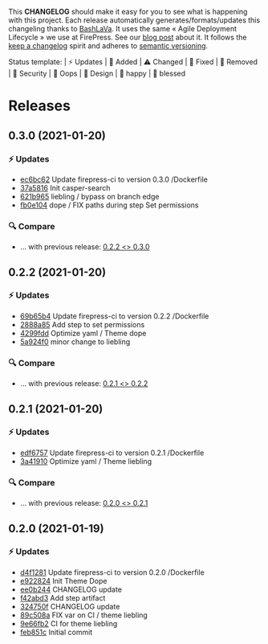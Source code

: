 This **CHANGELOG** should make it easy for you to see what is happening with this project. Each release automatically generates/formats/updates this changeling thanks to [BashLaVa](https://github.com/firepress-org/bashlava). It uses the same « Agile Deployment Lifecycle » we use at FirePress. See our [blog post](https://firepress.org/en/how-do-we-update-hundreds-of-ghosts-websites-on-docker-swarm/) about it. It follows the [keep a changelog](https://keepachangelog.com/en/1.0.0/) spirit and adheres to [semantic versioning](https://semver.org/spec/v2.0.0.html).

Status template:
| ⚡️ Updates | 🚀 Added | ⚠️ Changed |
🐛 Fixed | 🛑 Removed | 🔑 Security |
🙈 Oops | 🎨 Design | 🎉 happy | 🙌 blessed

# Releases

## 0.3.0 (2021-01-20)
### ⚡️ Updates
- [ec6bc62](https://github.com/firepress-org/firepress-ci/commit/ec6bc62) Update firepress-ci to version 0.3.0 /Dockerfile
- [37a5816](https://github.com/firepress-org/firepress-ci/commit/37a5816) Init casper-search
- [621b965](https://github.com/firepress-org/firepress-ci/commit/621b965) liebling / bypass on branch edge
- [fb0e104](https://github.com/firepress-org/firepress-ci/commit/fb0e104) dope / FIX paths during step Set permissions

### 🔍 Compare
- ... with previous release: [0.2.2 <> 0.3.0](https://github.com/firepress-org/firepress-ci/compare/0.2.2...0.3.0)

## 0.2.2 (2021-01-20)
### ⚡️ Updates
- [69b65b4](https://github.com/firepress-org/firepress-ci/commit/69b65b4) Update firepress-ci to version 0.2.2 /Dockerfile
- [2888a85](https://github.com/firepress-org/firepress-ci/commit/2888a85) Add step to set permissions
- [4299fdd](https://github.com/firepress-org/firepress-ci/commit/4299fdd) Optimize yaml / Theme dope
- [5a924f0](https://github.com/firepress-org/firepress-ci/commit/5a924f0) minor change to liebling

### 🔍 Compare
- ... with previous release: [0.2.1 <> 0.2.2](https://github.com/firepress-org/firepress-ci/compare/0.2.1...0.2.2)

## 0.2.1 (2021-01-20)
### ⚡️ Updates
- [edf6757](https://github.com/firepress-org/firepress-ci/commit/edf6757) Update firepress-ci to version 0.2.1 /Dockerfile
- [3a41910](https://github.com/firepress-org/firepress-ci/commit/3a41910) Optimize yaml / Theme liebling

### 🔍 Compare
- ... with previous release: [0.2.0 <> 0.2.1](https://github.com/firepress-org/firepress-ci/compare/0.2.0...0.2.1)

## 0.2.0 (2021-01-19)
### ⚡️ Updates
- [d4f1281](https://github.com/firepress-org/firepress-ci/commit/d4f1281) Update firepress-ci to version 0.2.0 /Dockerfile
- [e922824](https://github.com/firepress-org/firepress-ci/commit/e922824) Init Theme Dope
- [ee0b244](https://github.com/firepress-org/firepress-ci/commit/ee0b244) CHANGELOG update
- [f42abd3](https://github.com/firepress-org/firepress-ci/commit/f42abd3) Add step artifact
- [324750f](https://github.com/firepress-org/firepress-ci/commit/324750f) CHANGELOG update
- [89c508a](https://github.com/firepress-org/firepress-ci/commit/89c508a) FIX var on CI / theme liebling
- [9e66fb2](https://github.com/firepress-org/firepress-ci/commit/9e66fb2) CI for theme liebling
- [feb851c](https://github.com/firepress-org/firepress-ci/commit/feb851c) Initial commit
